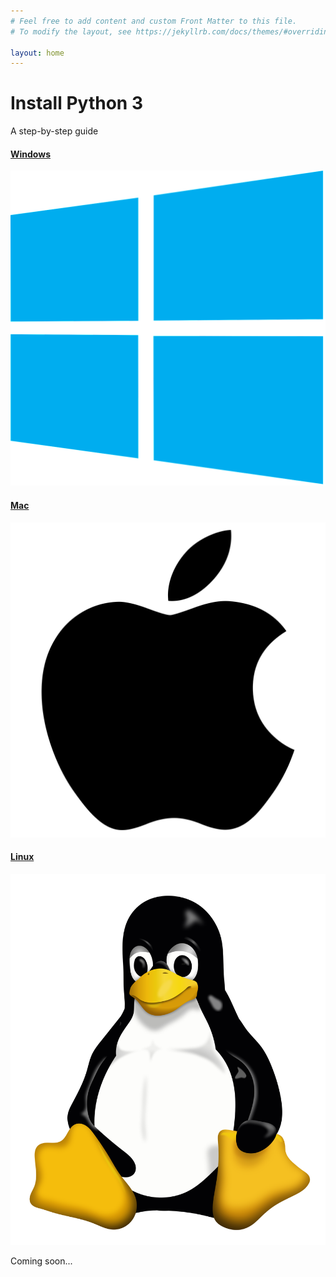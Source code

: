 ```yaml
---
# Feel free to add content and custom Front Matter to this file.
# To modify the layout, see https://jekyllrb.com/docs/themes/#overriding-theme-defaults

layout: home
---
```


<div class="pricing-header px-3 py-3 pt-md-5 pb-md-4 mx-auto text-center">
  <h1 class="display-4">Install Python 3</h1>
  <p class="lead">A step-by-step guide</p>
</div>

<div class="container">
  <div class="card-deck mb-3 text-center">
    <div class="card mb-4 shadow-sm">
      <a href="{{ site.baseurl }}{% post_url/2010-01-01-windows %}">
        <div class="card-header">
          <h4 class="my-0 font-weight-normal">Windows</h4>
        </div>
        <div class="card-body">
          <img src="assets/images/windows.svg.png" class="img-fluid">
        </div>
      </a>
    </div>
    <div class="card mb-4 shadow-sm">
      <a href="{{ site.baseurl }}{% post_url/2010-01-01-mac %}">
        <div class="card-header">
          <h4 class="my-0 font-weight-normal">Mac</h4>
        </div>
        <div class="card-body">
          <img src="assets/images/apple.svg.png" class="img-fluid">
        </div>
      </a>
    </div>
    <div class="card mb-4 shadow-sm">
      <a href="{{ site.baseurl }}{% post_url/2010-01-01-linux %}">
        <div class="card-header">
          <h4 class="my-0 font-weight-normal">Linux</h4>
        </div>
        <div class="card-body">
          <img src="assets/images/tux.svg.png" class="img-fluid">
        </div>
      </a>
      <p>Coming soon...</p>
    </div>
  </div>
</div>
